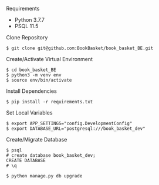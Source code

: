 Requirements
- Python 3.7.7
- PSQL 11.5

Clone Repository
```
$ git clone git@github.com:BookBasket/book_basket_BE.git
```

Create/Activate Virtual Environment
```
$ cd book_basket_BE
$ python3 -m venv env
$ source env/bin/activate
```

Install Dependencies
```
$ pip install -r requirements.txt
```

Set Local Variables
```
$ export APP_SETTINGS="config.DevelopmentConfig"
$ export DATABASE_URL="postgresql:///book_basket_dev"
```

Create/Migrate Database
```
$ psql
# create database book_basket_dev;
CREATE DATABASE
# \q

$ python manage.py db upgrade
```
